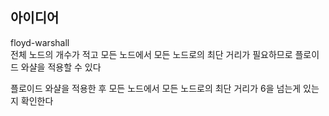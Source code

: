 ## 아이디어
floyd-warshall  
전체 노드의 개수가 적고 모든 노드에서 모든 노드로의 최단 거리가 필요하므로 플로이드 와샬을 적용할 수 있다  
  
플로이드 와샬을 적용한 후 모든 노드에서 모든 노드로의 최단 거리가 6을 넘는게 있는지 확인한다
